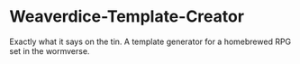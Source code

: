 # Weaverdice-Template-Creator
Exactly what it says on the tin. A template generator for a homebrewed RPG set in the wormverse.
